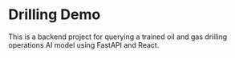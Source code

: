 # Drilling Demo

This is a backend project for querying a trained oil and gas driiling operations AI model using FastAPI and React.
